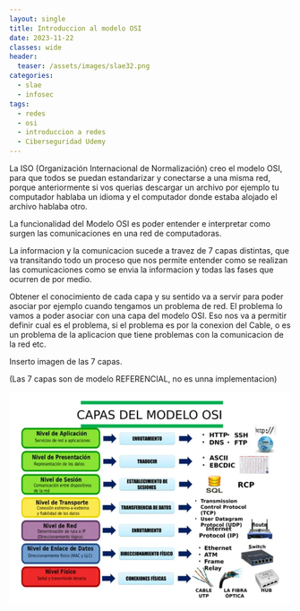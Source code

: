 ```yaml
---
layout: single
title: Introduccion al modelo OSI
date: 2023-11-22
classes: wide
header:
  teaser: /assets/images/slae32.png
categories:
  - slae
  - infosec
tags:
  - redes
  - osi
  - introduccion a redes
  - Ciberseguridad Udemy
---
```


La ISO (Organización Internacional de Normalización) creo el modelo OSI, para que todos se puedan estandarizar y conectarse a una misma red, porque anteriormente si vos querias descargar un archivo por ejemplo tu computador hablaba un idioma y el computador donde estaba alojado el archivo hablaba otro.

 La funcionalidad del Modelo OSI es poder entender e interpretar como surgen las comunicaciones en una red de computadoras.

 La informacion y la comunicacion sucede a travez de 7 capas distintas, que va transitando todo un proceso que nos permite entender como se realizan las comunicaciones como se envia la informacion y todas las fases que ocurren de por medio.

Obtener el conocimiento de cada capa y su sentido va a servir para poder asociar por ejemplo cuando tengamos un problema de red.
El problema lo vamos a poder asociar con una capa del modelo OSI.
Eso nos va a permitir definir cual es el problema, si el problema es por la conexion del Cable, o es un problema de la aplicacion que tiene problemas con la comunicacion de la red etc.

Inserto imagen de las 7 capas.

(Las 7 capas son de modelo REFERENCIAL, no es unna implementacion)

![[Pasted image 20231120102153.png]](../assets/images/img-ciberseguridad-udemy/Pasted%20image%2020231120102153.png)